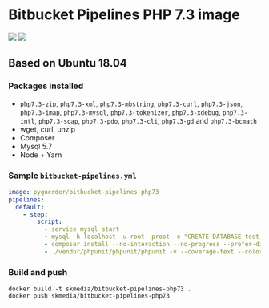 # Bitbucket Pipelines PHP 7.3 image

[![](https://images.microbadger.com/badges/version/pyguerder/bitbucket-pipelines-php73.svg)](https://microbadger.com/images/pyguerder/bitbucket-pipelines-php73 "Get your own version badge on microbadger.com") [![](https://images.microbadger.com/badges/image/pyguerder/bitbucket-pipelines-php73.svg)](https://microbadger.com/images/pyguerder/bitbucket-pipelines-php73 "Get your own image badge on microbadger.com")

## Based on Ubuntu 18.04

### Packages installed

- `php7.3-zip`, `php7.3-xml`, `php7.3-mbstring`, `php7.3-curl`, `php7.3-json`, `php7.3-imap`, `php7.3-mysql`, `php7.3-tokenizer`, `php7.3-xdebug`, `php7.3-intl`, `php7.3-soap`, `php7.3-pdo`, `php7.3-cli`, `php7.3-gd` and `php7.3-bcmath`
- wget, curl, unzip
- Composer
- Mysql 5.7
- Node + Yarn

### Sample `bitbucket-pipelines.yml`

```YAML
image: pyguerder/bitbucket-pipelines-php73
pipelines:
  default:
    - step:
        script:
          - service mysql start
          - mysql -h localhost -u root -proot -e "CREATE DATABASE test;"
          - composer install --no-interaction --no-progress --prefer-dist
          - ./vendor/phpunit/phpunit/phpunit -v --coverage-text --colors=never --stderr
```

### Build and push

```
docker build -t skmedia/bitbucket-pipelines-php73 .
docker push skmedia/bitbucket-pipelines-php73
```
